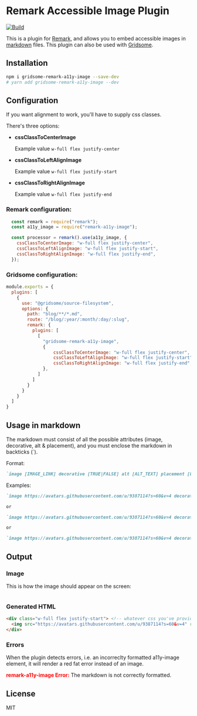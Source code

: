 # Remark Accessible Image Plugin
[![Build](https://github.com/Healios/remark-a11y-image/actions/workflows/node.js.yml/badge.svg)](https://github.com/Healios/remark-a11y-image/actions/workflows/node.js.yml)

This is a plugin for [Remark](https://remark.js.org/), and allows you to embed accessible images in [markdown](https://daringfireball.net/projects/markdown/) files. This plugin can also be used with [Gridsome](https://gridsome.org/).

## Installation

```bash
npm i gridsome-remark-a11y-image --save-dev
# yarn add gridsome-remark-a11y-image --dev
```

## Configuration
If you want alignment to work, you'll have to supply css classes.

There's three options:
- **cssClassToCenterImage**

  Example value `w-full flex justify-center`

- **cssClassToLeftAlignImage**

  Example value `w-full flex justify-start`

- **cssClassToRightAlignImage**

  Example value `w-full flex justify-end`


### Remark configuration:
```js
  const remark = require("remark");
  const a11y_image = require("remark-a11y-image");

  const processor = remark().use(a11y_image, {
    cssClassToCenterImage: "w-full flex justify-center",
    cssClassToLeftAlignImage: "w-full flex justify-start",
    cssClassToRightAlignImage: "w-full flex justify-end",
  });
```


### Gridsome configuration:
```js
module.exports = {
  plugins: [
    {
      use: "@gridsome/source-filesystem",
      options: {
        path: "blog/**/*.md",
        route: "/blog/:year/:month/:day/:slug",
        remark: {
          plugins: [
            [
              "gridsome-remark-a11y-image",
              {
                  cssClassToCenterImage: "w-full flex justify-center",
                  cssClassToLeftAlignImage: "w-full flex justify-start",
                  cssClassToRightAlignImage: "w-full flex justify-end",
              },
            ]
          ]
        }
      }
    }
  ]
}
```

## Usage in markdown

The markdown must consist of all the possible attributes (image, decorative, alt & placement), and you must enclose the markdown in backticks (\`). 

Format:
```markdown
`image [IMAGE_LINK] decorative [TRUE|FALSE] alt [ALT_TEXT] placement [Left|Center|Right]`
```

Examples:

```markdown
`image https://avatars.githubusercontent.com/u/9387114?s=60&v=4 decorative true alt placement Center`

or

`image https://avatars.githubusercontent.com/u/9387114?s=60&v=4 decorative true alt This alt text won't be shown placement Center`

or

`image https://avatars.githubusercontent.com/u/9387114?s=60&v=4 decorative false alt This is alt text will be shown placement Center`
```

## Output

### Image

This is how the image should appear on the screen:

<img src="https://avatars.githubusercontent.com/u/9387114?s=60&v=4" role="presentation" alt="">

### Generated HTML

```html
<div class="w-full flex justify-start"> <!-- whatever css you've provided -->
  <img src="https://avatars.githubusercontent.com/u/9387114?s=60&v=4" role="presentation" alt="">
</div>
```

### Errors
When the plugin detects errors, i.e. an incorreclty formatted a11y-image element, it will render a red fat error instead of an image.

<p><span style="color: red; font-weight: bold;">remark-a11y-image Error:</span> The markdown is not correctly formatted.</p>


## License

MIT
